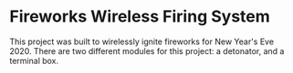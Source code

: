 # Fireworks Wireless Firing System

This project was built to wirelessly ignite fireworks for New Year's Eve 2020. There are two different modules for this project: a detonator, and a terminal box.